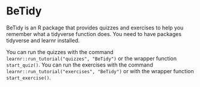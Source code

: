 # BeTidy

BeTidy is an R package that provides quizzes and exercises to help you remember 
what a tidyverse function does.  You need to have packages tidyverse and learnr installed.

You can run the quizzes with the command 
`learnr::run_tutorial("quizzes", "BeTidy")` or the wrapper function `start_quiz()`. You can run the exercises with the command `learnr::run_tutorial("exercises", "BeTidy")` or with the wrapper function `start_exercise()`.
